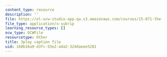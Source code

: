 ```yaml
---
content_type: resource
description: ''
file: https://ol-ocw-studio-app-qa.s3.amazonaws.com/courses/15-071-the-analytics-edge-spring-2017/1b0b16a9d3fc55e2ada2324daeee5281_cYGYTNZTP7M.vtt
file_type: application/x-subrip
learning_resource_types: []
ocw_type: OCWFile
resourcetype: Other
title: 3play caption file
uid: 1b0b16a9-d3fc-55e2-ada2-324daeee5281
---
```

